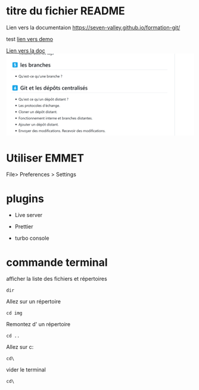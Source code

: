 # titre du fichier README
Lien vers la documentaion
https://seven-valley.github.io/formation-git/

 test 
<a href="./demo/TP-demo.md" >lien vers demo</a>

<a href="https://seven-valley.github.io/formation-git/">Lien vers la doc</a>
![alt text](./img/screenshot.png)

# Utiliser EMMET
File> Preferences > Settings

# plugins
- Live server

- Prettier

- turbo console

# commande terminal
afficher la liste des fichiers et répertoires
```
dir
```

Allez sur un répertoire
```
cd img
```

Remontez d' un répertoire
```
cd ..
```

Allez sur c:
```
cd\
```

vider le terminal
```
cd\
```